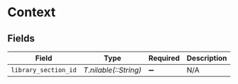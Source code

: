 # Context


## Fields

| Field                 | Type                  | Required              | Description           |
| --------------------- | --------------------- | --------------------- | --------------------- |
| `library_section_id`  | *T.nilable(::String)* | :heavy_minus_sign:    | N/A                   |